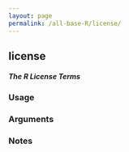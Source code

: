 ```yaml
---
layout: page
permalink: /all-base-R/license/
---
```


## __license__

#### _The R License Terms_

### Usage

### Arguments

### Notes
